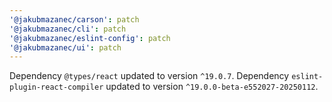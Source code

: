 ```yaml
---
'@jakubmazanec/carson': patch
'@jakubmazanec/cli': patch
'@jakubmazanec/eslint-config': patch
'@jakubmazanec/ui': patch
---
```

Dependency `@types/react` updated to version `^19.0.7`. Dependency `eslint-plugin-react-compiler` updated to version `^19.0.0-beta-e552027-20250112`.
